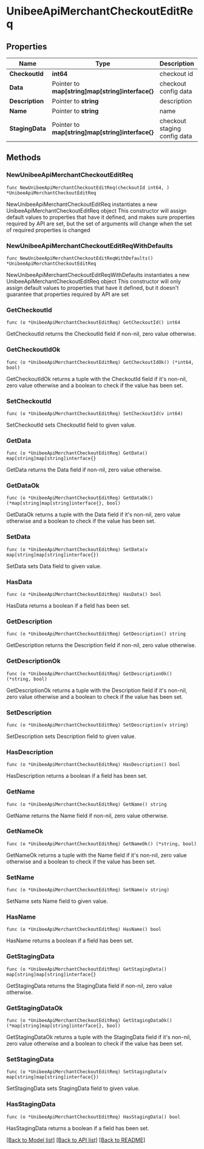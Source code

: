 # UnibeeApiMerchantCheckoutEditReq

## Properties

Name | Type | Description | Notes
------------ | ------------- | ------------- | -------------
**CheckoutId** | **int64** | checkout id | 
**Data** | Pointer to **map[string]map[string]interface{}** | checkout config data | [optional] 
**Description** | Pointer to **string** | description | [optional] 
**Name** | Pointer to **string** | name | [optional] 
**StagingData** | Pointer to **map[string]map[string]interface{}** | checkout staging config data | [optional] 

## Methods

### NewUnibeeApiMerchantCheckoutEditReq

`func NewUnibeeApiMerchantCheckoutEditReq(checkoutId int64, ) *UnibeeApiMerchantCheckoutEditReq`

NewUnibeeApiMerchantCheckoutEditReq instantiates a new UnibeeApiMerchantCheckoutEditReq object
This constructor will assign default values to properties that have it defined,
and makes sure properties required by API are set, but the set of arguments
will change when the set of required properties is changed

### NewUnibeeApiMerchantCheckoutEditReqWithDefaults

`func NewUnibeeApiMerchantCheckoutEditReqWithDefaults() *UnibeeApiMerchantCheckoutEditReq`

NewUnibeeApiMerchantCheckoutEditReqWithDefaults instantiates a new UnibeeApiMerchantCheckoutEditReq object
This constructor will only assign default values to properties that have it defined,
but it doesn't guarantee that properties required by API are set

### GetCheckoutId

`func (o *UnibeeApiMerchantCheckoutEditReq) GetCheckoutId() int64`

GetCheckoutId returns the CheckoutId field if non-nil, zero value otherwise.

### GetCheckoutIdOk

`func (o *UnibeeApiMerchantCheckoutEditReq) GetCheckoutIdOk() (*int64, bool)`

GetCheckoutIdOk returns a tuple with the CheckoutId field if it's non-nil, zero value otherwise
and a boolean to check if the value has been set.

### SetCheckoutId

`func (o *UnibeeApiMerchantCheckoutEditReq) SetCheckoutId(v int64)`

SetCheckoutId sets CheckoutId field to given value.


### GetData

`func (o *UnibeeApiMerchantCheckoutEditReq) GetData() map[string]map[string]interface{}`

GetData returns the Data field if non-nil, zero value otherwise.

### GetDataOk

`func (o *UnibeeApiMerchantCheckoutEditReq) GetDataOk() (*map[string]map[string]interface{}, bool)`

GetDataOk returns a tuple with the Data field if it's non-nil, zero value otherwise
and a boolean to check if the value has been set.

### SetData

`func (o *UnibeeApiMerchantCheckoutEditReq) SetData(v map[string]map[string]interface{})`

SetData sets Data field to given value.

### HasData

`func (o *UnibeeApiMerchantCheckoutEditReq) HasData() bool`

HasData returns a boolean if a field has been set.

### GetDescription

`func (o *UnibeeApiMerchantCheckoutEditReq) GetDescription() string`

GetDescription returns the Description field if non-nil, zero value otherwise.

### GetDescriptionOk

`func (o *UnibeeApiMerchantCheckoutEditReq) GetDescriptionOk() (*string, bool)`

GetDescriptionOk returns a tuple with the Description field if it's non-nil, zero value otherwise
and a boolean to check if the value has been set.

### SetDescription

`func (o *UnibeeApiMerchantCheckoutEditReq) SetDescription(v string)`

SetDescription sets Description field to given value.

### HasDescription

`func (o *UnibeeApiMerchantCheckoutEditReq) HasDescription() bool`

HasDescription returns a boolean if a field has been set.

### GetName

`func (o *UnibeeApiMerchantCheckoutEditReq) GetName() string`

GetName returns the Name field if non-nil, zero value otherwise.

### GetNameOk

`func (o *UnibeeApiMerchantCheckoutEditReq) GetNameOk() (*string, bool)`

GetNameOk returns a tuple with the Name field if it's non-nil, zero value otherwise
and a boolean to check if the value has been set.

### SetName

`func (o *UnibeeApiMerchantCheckoutEditReq) SetName(v string)`

SetName sets Name field to given value.

### HasName

`func (o *UnibeeApiMerchantCheckoutEditReq) HasName() bool`

HasName returns a boolean if a field has been set.

### GetStagingData

`func (o *UnibeeApiMerchantCheckoutEditReq) GetStagingData() map[string]map[string]interface{}`

GetStagingData returns the StagingData field if non-nil, zero value otherwise.

### GetStagingDataOk

`func (o *UnibeeApiMerchantCheckoutEditReq) GetStagingDataOk() (*map[string]map[string]interface{}, bool)`

GetStagingDataOk returns a tuple with the StagingData field if it's non-nil, zero value otherwise
and a boolean to check if the value has been set.

### SetStagingData

`func (o *UnibeeApiMerchantCheckoutEditReq) SetStagingData(v map[string]map[string]interface{})`

SetStagingData sets StagingData field to given value.

### HasStagingData

`func (o *UnibeeApiMerchantCheckoutEditReq) HasStagingData() bool`

HasStagingData returns a boolean if a field has been set.


[[Back to Model list]](../README.md#documentation-for-models) [[Back to API list]](../README.md#documentation-for-api-endpoints) [[Back to README]](../README.md)


